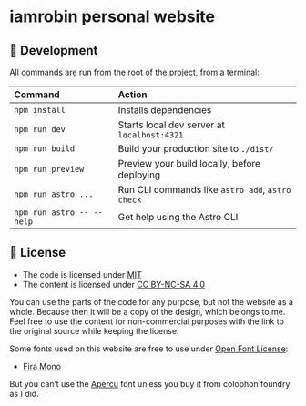 # iamrobin personal website

## 🤖 Development

All commands are run from the root of the project, from a terminal:

| Command                   | Action                                           |
| :------------------------ | :----------------------------------------------- |
| `npm install`             | Installs dependencies                            |
| `npm run dev`             | Starts local dev server at `localhost:4321`      |
| `npm run build`           | Build your production site to `./dist/`          |
| `npm run preview`         | Preview your build locally, before deploying     |
| `npm run astro ...`       | Run CLI commands like `astro add`, `astro check` |
| `npm run astro -- --help` | Get help using the Astro CLI                     |


## 🪪 License

- The code is licensed under [MIT](MIT.md)
- The content is licensed under [CC BY-NC-SA 4.0](CC.md)

You can use the parts of the code for any purpose, but not the website as a whole. Because then it will be a copy of the design, which belongs to me. Feel free to use the content for non-commercial purposes with the link to the original source while keeping the license.

Some fonts used on this website are free to use under [Open Font License](https://scripts.sil.org/cms/scripts/page.php?site_id=nrsi&id=ofl):

- [Fira Mono](https://mozilla.github.io/Fira/)

But you can’t use the [Apercu](https://www.colophon-foundry.org/typefaces/apercu) font unless you buy it from colophon foundry as I did.
